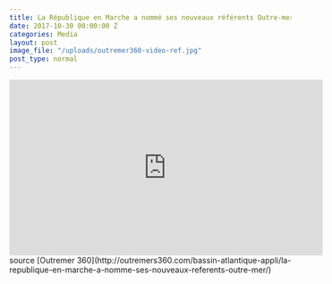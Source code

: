 ```yaml
---
title: La République en Marche a nommé ses nouveaux référents Outre-mer
date: 2017-10-30 00:00:00 Z
categories: Media
layout: post
image_file: "/uploads/outremer360-video-ref.jpg"
post_type: normal
---
```


<iframe width="560" height="315" src="https://www.youtube.com/embed/tIUzMYQWCwU?rel=0&amp;showinfo=0" frameborder="0" allowfullscreen></iframe>
source [Outremer 360](http://outremers360.com/bassin-atlantique-appli/la-republique-en-marche-a-nomme-ses-nouveaux-referents-outre-mer/)
